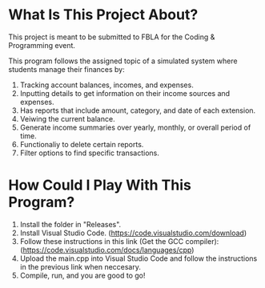 # What Is This Project About?

This project is meant to be submitted to FBLA for the Coding & Programming event. 

This program follows the assigned topic of a simulated system where students manage their finances by:

1. Tracking account balances, incomes, and expenses.
2. Inputting details to get information on their income sources and expenses.
3. Has reports that include amount, category, and date of each extension.
4. Veiwing the current balance.
5. Generate income summaries over yearly, monthly, or overall period of time.
6. Functionaliy to delete certain reports.
7. Filter options to find specific transactions.

# How Could I Play With This Program?

1. Install the folder in "Releases".
2. Install Visual Studio Code. (https://code.visualstudio.com/download)
3. Follow these instructions in this link (Get the GCC compiler): (https://code.visualstudio.com/docs/languages/cpp)
4. Upload the main.cpp into Visual Studio Code and follow the instructions in the previous link when neccesary.
5. Compile, run, and you are good to go!
